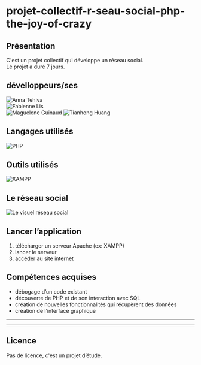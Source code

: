 # projet-collectif-r-seau-social-php-the-joy-of-crazy

## Présentation

C'est un projet collectif qui développe un réseau social.  
Le projet a duré 7 jours.

## dévelloppeurs/ses

![Anna Tehiva](https://github.com/annatehiva)  
![Fabienne Lis](https://github.com/FabienneLIS)  
![Maguelone Guinaud](https://github.com/magueloneguinaud) 
![Tianhong Huang](https://github.com/Tianhong258)

## Langages utilisés
![PHP](https://img.shields.io/badge/php-%23777BB4.svg?style=for-the-badge&logo=php&logoColor=white)

## Outils utilisés
![XAMPP](https://img.shields.io/badge/XAMPP-100000?style=for-the-badge&logo=XAMPP&logoColor=white&labelColor=E47D29&color=E47D29)

## Le réseau social
![Le visuel réseau social](/images/Actualités.png)

## Lancer l’application

1. télécharger un serveur Apache (ex: XAMPP)
2. lancer le serveur
3. accéder au site internet

## Compétences acquises
- débogage d’un code existant
- découverte de PHP et de son interaction avec SQL
- création de nouvelles fonctionnalités qui récupèrent des données
- création de l’interface graphique

----
----
## Licence
Pas de licence, c'est un projet d’étude.
